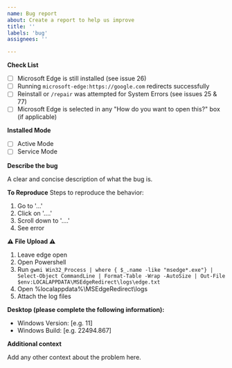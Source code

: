 ```yaml
---
name: Bug report
about: Create a report to help us improve
title: ''
labels: 'bug'
assignees: ''

---
```


**Check List**
- [ ] Microsoft Edge is still installed (see issue 26)
- [ ] Running `microsoft-edge:https://google.com` redirects successfully
- [ ] Reinstall or `/repair` was attempted for System Errors (see issues 25 & 77)
- [ ] Microsoft Edge is selected in any "How do you want to open this?" box (if applicable)

**Installed Mode**
- [ ] Active Mode
- [ ] Service Mode

**Describe the bug**

A clear and concise description of what the bug is.

**To Reproduce**
Steps to reproduce the behavior:
1. Go to '...'
2. Click on '....'
3. Scroll down to '....'
4. See error

**⚠️ File Upload ⚠️**

1. Leave edge open
2. Open Powershell
3. Run `gwmi Win32_Process | where { $_.name -like "msedge*.exe"} | Select-Object CommandLine | Format-Table -Wrap -AutoSize | Out-File $env:LOCALAPPDATA\MSEdgeRedirect\logs\edge.txt`
4. Open %localappdata%\MSEdgeRedirect\logs
5. Attach the log files

**Desktop (please complete the following information):**
 - Windows Version: [e.g. 11]
 - Windows Build: [e.g. 22494.867]

**Additional context**

Add any other context about the problem here.
